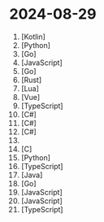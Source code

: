 # 2024-08-29

1. [](https://github.comundefined "DataBackup for Android 7.0+") [Kotlin]
2. [](https://github.comundefined "分享 GitHub 上有趣、入门级的开源项目。Share interesting, entry-level open source projects on GitHub.") [Python]
3. [](https://github.comundefined "一款内网综合扫描工具，方便一键自动化、全方位漏扫扫描。") [Go]
4. [](https://github.comundefined "一个还算强大的Web思维导图。A relatively powerful web mind map.") [JavaScript]
5. [](https://github.comundefined "算法竞赛模板库 by 灵茶山艾府 💭💡🎈") [Go]
6. [](https://github.comundefined "🤱🏻 Turn any webpage into a desktop app with Rust. 🤱🏻 利用 Rust 轻松构建轻量级多端桌面应用") [Rust]
7. [](https://github.comundefined "Rime 配置：雾凇拼音 | 长期维护的简体词库") [Lua]
8. [](https://github.comundefined "🎉 (RuoYi)官方仓库 基于SpringBoot，Spring Security，JWT，Vue3 & Vite、Element Plus 的前后端分离权限管理系统") [Vue]
9. [](https://github.comundefined "A clean, elegant, beautiful and powerful admin template, based on Vue3, Vite5, TypeScript, Pinia, NaiveUI and UnoCSS. 一个清新优雅、高颜值且功能强大的后台管理模板，基于最新的前端技术栈，包括 Vue3, Vite5, TypeScript, Pinia, NaiveUI 和 UnoCSS。") [TypeScript]
10. [](https://github.comundefined "Cross-Platform, modern and powerful stream downloader for MPD/M3U8/ISM. English/简体中文/繁體中文.") [C#]
11. [](https://github.comundefined "Windows 云音乐歌词获取【网易云、QQ音乐】") [C#]
12. [](https://github.comundefined "实用的开源多功能原神工具箱 🧰 / Multifunctional Open-source Genshin Impact Toolkit 🧰") [C#]
13. [](https://github.comundefined "科技爱好者周刊，每周五发布") 
14. [](https://github.comundefined "eBPF Developer Tutorial: Learning eBPF Step by Step with Examples") [C]
15. [](https://github.comundefined "Chinese version of CLIP which achieves Chinese cross-modal retrieval and representation generation.") [Python]
16. [](https://github.comundefined "🌟 Wiki of OI / ICPC for everyone. （某大型游戏线上攻略，内含炫酷算术魔法）") [TypeScript]
17. [](https://github.comundefined "🔥 官方推荐 🔥 RuoYi-Vue 全新 Pro 版本，优化重构所有功能。基于 Spring Boot + MyBatis Plus + Vue & Element 实现的后台管理系统 + 微信小程序，支持 RBAC 动态权限、数据权限、SaaS 多租户、Flowable 工作流、三方登录、支付、短信、商城、CRM、ERP、AI 大模型等功能。你的 ⭐️ Star ⭐️，是作者生发的动力！") [Java]
18. [](https://github.comundefined "A Security Tool for Bug Bounty, Pentest and Red Teaming.") [Go]
19. [](https://github.comundefined "FongMi影视和tvbox配置文件，如果喜欢，请Fork自用。使用前请仔细阅读仓库说明，一旦使用将被视为你已了解。") [JavaScript]
20. [](https://github.comundefined "前端面试每日 3+1，以面试题来驱动学习，提倡每日学习与思考，每天进步一点！每天早上5点纯手工发布面试题（死磕自己，愉悦大家），6000+道前端面试题全面覆盖，HTML/CSS/JavaScript/Vue/React/Nodejs/TypeScript/ECMAScritpt/Webpack/Jquery/小程序/软技能……") [JavaScript]
21. [](https://github.comundefined "Cyber Security ALL-IN-ONE Platform") [TypeScript]
